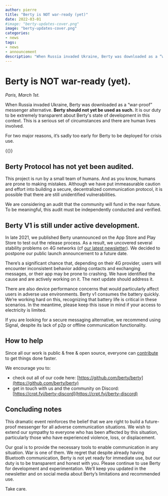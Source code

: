 ```yaml
---
author: pierre
title: "Berty is NOT war-ready (yet)"
date: 2022-03-01
#image: "berty-updates-cover.png"
image: "berty-updates-cover.png"
categories:
- news
tags:
- news
- announcement
description: "When Russia invaded Ukraine, Berty was downloaded as a “war-proof” messenger alternative. Berty should not yet be used as such. Here is why. " 
---
```


# Berty is NOT war-ready (yet).

*Paris, March 1st.*

When Russia invaded Ukraine, Berty was downloaded as a “war-proof” messenger alternative. **Berty should not yet be used as such.** It is our duty to be extremely transparent about Berty's state of development in this context. This is a serious set of circumstances and there are human lives involved.

For two major reasons, it’s sadly too early for Berty to be deployed for crisis use.

{{<tweet id="1497542570137825280">}}


## Berty Protocol has not yet been audited.

This project is run by a small team of humans. And as you know, humans are prone to making mistakes. Although we have put immeasurable caution and effort into building a secure, decentralized communication protocol, it is possible that there are still unidentified vulnerabilities.

We are considering an audit that the community will fund in the near future. To be meaningful, this audit must be independently conducted and verified.

## Berty V1 is still under active development.

In late 2021, we published Berty unannounced on the App Store and Play Store to test out the release process. As a result, we uncovered several stability problems on 4G networks (cf [our latest newsletter](https://berty.tech/newsletter/news-71/)).  We decided to postpone our public launch announcement to a future date.

There’s a significant chance that, depending on their 4G provider, users will encounter inconsistent behavior adding contacts and exchanging messages, or their app may be prone to crashing. We have identified the cause and are actively working on it. The next update should address it.

There are also device performance concerns that would particularly affect users in adverse use environments. Berty v1 consumes the battery quickly. We’re working hard on this, recognizing that battery life is critical in these scenarios. In the meantime, please keep this issue in mind if your access to electricity is limited.

If you are looking for a secure messaging alternative, we recommend using Signal, despite its lack of p2p or offline communication functionality.

## How to help

Since all our work is public & free & open source, everyone can [contribute](https://berty.tech/contribute) to get things done faster.

We encourage you to:

- check out all of our code here: [https://github.com/berty/berty](https://github.com/berty/berty)
- get in touch with us and the community on Discord: [https://crpt.fyi/berty-discord](https://crpt.fyi/berty-discord)

## Concluding notes

This dramatic event reinforces the belief that we are right to build a future-proof messenger for all adverse communication situations. We wish to extend our sympathy to everyone who has been affected by this situation, particularly those who have experienced violence, loss, or displacement.

Our goal is to provide the necessary tools to enable communication in any situation. War is one of them. We regret that despite already having Bluetooth communication, Berty is not yet ready for immediate use, but our duty is to be transparent and honest with you. Please continue to use Berty for development and experimentation. We’ll keep you updated in the newsletter and on social media about Berty’s limitations and recommended use.

Take care.
